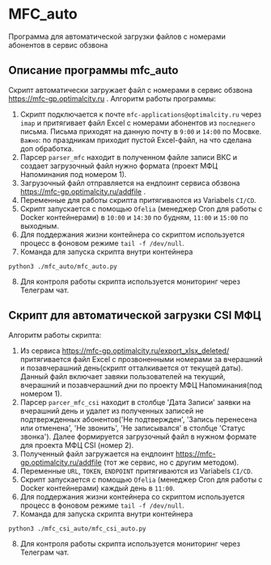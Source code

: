 # MFC_auto
Программа для автоматической загрузки файлов с номерами абонентов в сервис обзвона

## Описание программы mfc_auto

Скрипт автоматически загружает файл с номерами в сервис обзвона https://mfc-gp.optimalcity.ru .
Алгоритм работы программы:
1. Скрипт подключается к почте `mfc-applications@optimalcity.ru` через `imap` и притягивает файл Excel с номерами абонентов из `последнего` письма. Письма приходят на данную почту в `9:00` и `14:00` по Мосвке. `Важно`: по праздникам приходит пустой Excel-файл, на что сделана доп обработка.
2. Парсер `parser_mfc` находит в полученном файле записи ВКС и создает загрузочный файл нужно формата (проект МФЦ Напоминания под номером 1).
3. Загрузочный файл отправляется на ендпоинт сервиса обзвона https://mfc-gp.optimalcity.ru/addfile .
4. Переменные для работы скрипта притягиваются из Variabels `CI/CD`.
5. Скрипт запускается с помощью `Ofelia` (менеджер Cron для работы с Docker контейнерами) в `10:00` и `14:30` по будням, `11:00` и `15:00` по выходным.
6. Для поддержания жизни контейнера со скриптом используется процесс в фоновом режиме `tail -f /dev/null`.
7. Команда для запуска скрипта внутри контейнера
```
python3 ./mfc_auto/mfc_auto.py
```
8. Для контроля работы скрипта используется мониторинг через Телеграм чат.

## Скрипт для автоматической загрузки CSI МФЦ

Алгоритм работы скрипта:
1. Из сервиса https://mfc-gp.optimalcity.ru/export_xlsx_deleted/ притягивается файл Excel с прозвоненными номерами за вчерашний и позавчерашний день(скрипт отталкивается от текущей даты). Данный файл включает завяки пользователей на текущий, вчерашний и позавчерашний дни по проекту МФЦ Напоминания(под номером 1).
2. Парсер `parcer_mfc_csi` находит в столбце 'Дата Записи' заявки на вчерашний день и удалет из полученных записей не подтвержденных абонентов('Не подтвержден', 'Запись перенесена или отменена', 'Не звонить', 'Не записывался' в столбце 'Статус звонка'). Далее формируется загрузочный файл в нужном формате для проекта МФЦ CSI (номер 2).
3. Полученный файл загружается на ендпоинт https://mfc-gp.optimalcity.ru/addfile (тот же сервис, но с другим методом).
4. Переменные `URL`, `TOKEN`, `ENDPOINT` притягиваются из Variabels `CI/CD`.
5. Скрипт запускается с помощью `Ofelia` (менеджер Cron для работы с Docker контейнерами) каждый день в `11:00`.
6. Для поддержания жизни контейнера со скриптом используется процесс в фоновом режиме `tail -f /dev/null`.
7. Команда для запуска скрипта внутри контейнера
```
python3 ./mfc_csi_auto/mfc_csi_auto.py
```
8. Для контроля работы скрипта используется мониторинг через Телеграм чат.
